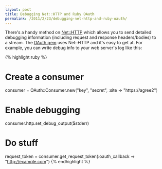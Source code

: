 ```yaml
---
layout: post
title: Debugging Net::HTTP and Ruby OAuth
permalink: /2011/2/23/debugging-net-http-and-ruby-oauth/
---
```

There's a handy method on [Net::HTTP](http://www.ruby-doc.org/stdlib/libdoc/net/http/rdoc/classes/Net/HTTP.html#M001371) which allows you to send detailed debugging information (including request and response headers/bodies) to a stream. The [OAuth gem](https://github.com/oauth/oauth-ruby) uses Net::HTTP and it's easy to get at. For example, you can write debug info to your web server's log like this:

{% highlight ruby %}
# Create a consumer
consumer = OAuth::Consumer.new("key", "secret", :site => "https://agree2")

# Enable debugging
consumer.http.set_debug_output($stderr)

# Do stuff
request_token = consumer.get_request_token(:oauth_callback => "http://example.com")
{% endhighlight %}
